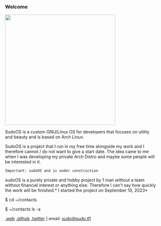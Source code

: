 ### Welcome

<img src="https://forum.sudo.tf/images/roundo/darko/roundo-darko-logo.png" title="" alt="" width="364"> 

SudoOS is a custom GNU/Linux OS for developers that focuses on utility and beauty and is based on Arch Linux.

SudoOS is a project that I run in my free time alongside my work and I therefore cannot / do not want to give a start date. The idea came to me when I was developing my 
private Arch Distro and maybe some people will be interested in it.

```txt
Important: sudoOS and is under construction
```

sudoOS is a purely private and hobby project by 1 man without a team without financial interest or anything else. Therefore I can't say how quickly the work will be finished.* I started the project on September 10, 2023*

$ cd ~/contacts

$ ~/contacts  ls -a

[.web](https://sudo.tf) [.github](https://github.com/sudoworld) [.twitter](https://twitter.com/_sudo1_) [.email: sudo@sudo.tf]
